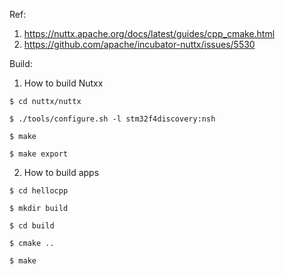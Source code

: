 Ref:
  1. https://nuttx.apache.org/docs/latest/guides/cpp_cmake.html
  2. https://github.com/apache/incubator-nuttx/issues/5530

Build:
  1. How to build Nutxx

    $ cd nuttx/nuttx

    $ ./tools/configure.sh -l stm32f4discovery:nsh

    $ make

    $ make export


  2. How to build apps

    $ cd hellocpp

    $ mkdir build

    $ cd build

    $ cmake ..

    $ make
